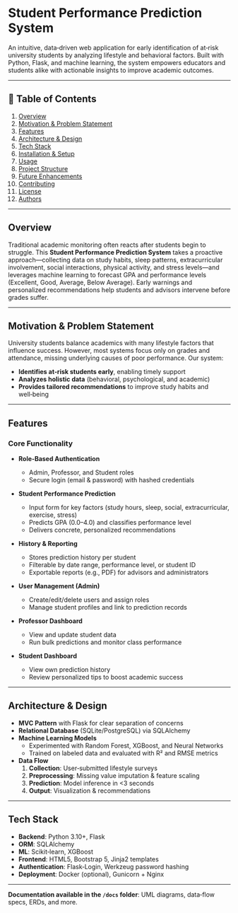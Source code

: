 # Student Performance Prediction System

An intuitive, data‑driven web application for early identification of at‑risk university students by analyzing lifestyle and behavioral factors. Built with Python, Flask, and machine learning, the system empowers educators and students alike with actionable insights to improve academic outcomes.

---

## 🚀 Table of Contents

1. [Overview](#overview)  
2. [Motivation & Problem Statement](#motivation--problem-statement)  
3. [Features](#features)  
4. [Architecture & Design](#architecture--design)  
5. [Tech Stack](#tech-stack)  
6. [Installation & Setup](#installation--setup)  
7. [Usage](#usage)  
8. [Project Structure](#project-structure)  
9. [Future Enhancements](#future-enhancements)  
10. [Contributing](#contributing)  
11. [License](#license)  
12. [Authors](#authors)  

---

## Overview

Traditional academic monitoring often reacts after students begin to struggle. This **Student Performance Prediction System** takes a proactive approach—collecting data on study habits, sleep patterns, extracurricular involvement, social interactions, physical activity, and stress levels—and leverages machine learning to forecast GPA and performance levels (Excellent, Good, Average, Below Average). Early warnings and personalized recommendations help students and advisors intervene before grades suffer.

---

## Motivation & Problem Statement

University students balance academics with many lifestyle factors that influence success. However, most systems focus only on grades and attendance, missing underlying causes of poor performance. Our system:

- **Identifies at‑risk students early**, enabling timely support  
- **Analyzes holistic data** (behavioral, psychological, and academic)  
- **Provides tailored recommendations** to improve study habits and well‑being  

---

## Features

### Core Functionality

- **Role‑Based Authentication**  
  - Admin, Professor, and Student roles  
  - Secure login (email & password) with hashed credentials  

- **Student Performance Prediction**  
  - Input form for key factors (study hours, sleep, social, extracurricular, exercise, stress)  
  - Predicts GPA (0.0–4.0) and classifies performance level  
  - Delivers concrete, personalized recommendations  

- **History & Reporting**  
  - Stores prediction history per student  
  - Filterable by date range, performance level, or student ID  
  - Exportable reports (e.g., PDF) for advisors and administrators  

- **User Management (Admin)**  
  - Create/edit/delete users and assign roles  
  - Manage student profiles and link to prediction records  

- **Professor Dashboard**  
  - View and update student data  
  - Run bulk predictions and monitor class performance  

- **Student Dashboard**  
  - View own prediction history  
  - Review personalized tips to boost academic success  

---

## Architecture & Design

- **MVC Pattern** with Flask for clear separation of concerns  
- **Relational Database** (SQLite/PostgreSQL) via SQLAlchemy  
- **Machine Learning Models**  
  - Experimented with Random Forest, XGBoost, and Neural Networks  
  - Trained on labeled data and evaluated with R² and RMSE metrics  
- **Data Flow**  
  1. **Collection**: User‑submitted lifestyle surveys  
  2. **Preprocessing**: Missing value imputation & feature scaling  
  3. **Prediction**: Model inference in <3 seconds  
  4. **Output**: Visualization & recommendations  


---

## Tech Stack

- **Backend**: Python 3.10+, Flask  
- **ORM**: SQLAlchemy  
- **ML**: Scikit‑learn, XGBoost  
- **Frontend**: HTML5, Bootstrap 5, Jinja2 templates  
- **Authentication**: Flask‑Login, Werkzeug password hashing  
- **Deployment**: Docker (optional), Gunicorn + Nginx  

---

 **Documentation available in the `/docs` folder**: UML diagrams, data‑flow specs, ERDs, and more.
